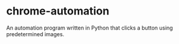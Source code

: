 # chrome-automation
An automation program written in Python that clicks a button using predetermined images.
